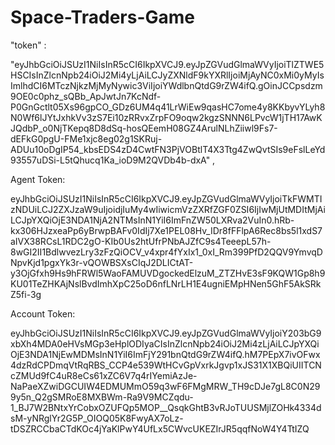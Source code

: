# Space-Traders-Game


"token"
:
 
"eyJhbGciOiJSUzI1NiIsInR5cCI6IkpXVCJ9.eyJpZGVudGlmaWVyIjoiTlZTWE5HSCIsInZlcnNpb24iOiJ2Mi4yLjAiLCJyZXNldF9kYXRlIjoiMjAyNC0xMi0yMyIsImlhdCI6MTczNjkzMjMyNywic3ViIjoiYWdlbnQtdG9rZW4ifQ.gOinJCCpsdzm9OE0c0phz_sQBb_ApJwtJn7KcNdf-P0GnGctlt05Xs96gpCO_GDz6UM4q41LrWiEw9qasHC7ome4y8KKbyvYLyh8N0Wf6lJYtJxhkVv3zS7Ei10zRRvxZrpFO9oqw2kgzSNNN6LPvcW1jTH17AwKJQdbP_o0NjTKepq8D8dSq-hosQEemH08GZ4ArulNLhZiiwl9Fs7-dEFkG0pgU-FMe1xjc8eg02g1SKRuj-ADUu10oDgIP54_kbsEDS4zD4CwtFN3PjVOBtlT4X3Ttg4ZwQvtSIs9eFslLeYd93557uDSi-L5tQhucq1Ka_ioD9M2QVDb4b-dxA"
,







Agent Token:

eyJhbGciOiJSUzI1NiIsInR5cCI6IkpXVCJ9.eyJpZGVudGlmaWVyIjoiTkFWMTIzNDUiLCJ2ZXJzaW9uIjoidjIuMy4wIiwicmVzZXRfZGF0ZSI6IjIwMjUtMDItMjAiLCJpYXQiOjE3NDA1NjA2NTMsInN1YiI6ImFnZW50LXRva2VuIn0.hRb-kx306HJzxeaPp6yBrwpBAFv0IdIj7Xe1PEL08Hv_IDr8fFFlpA6Rec8bs5l1xdS7aIVX38RCsL1RDC2gO-KIb0Us2htUfrPNbAJZfC9s4TeeepL57h-8wGI2II1BdlwvezLry3zFzQiOCV_v4xpr4fYxIx1_0xI_Rm399PfD2QQV9YmvqDNpvKjd1pgxYk3r-vQOWBSXsCIqJ2DLICtAT-y3OjGfxh9Hs9hFRWl5WaoFAMUVDgockedElzuM_ZTZHvE3sF9KQW1Gp8h9KU01TeZHKAjNslBvdImhXpC25oD6nfLNrLH1E4ugniEMpHNen5GhF5AkSRkZ5fi-3g


Account Token:

eyJhbGciOiJSUzI1NiIsInR5cCI6IkpXVCJ9.eyJpZGVudGlmaWVyIjoiY203bG9xbXh4MDA0eHVsMGp3eHplODIyaCIsInZlcnNpb24iOiJ2Mi4zLjAiLCJpYXQiOjE3NDA1NjEwMDMsInN1YiI6ImFjY291bnQtdG9rZW4ifQ.hM7PEpX7ivOFwx4dzRdCPDmqVtRqRBS_CCP4e539WtHCvGpVxrkJgvp1xJS31X1XBQiUIITCNcZMUd9fC4uR8eCs61xZC6V7q4rIYemiAzJe-NaPaeXZwiDGCUIW4EDMUMmO59q3wF6FMgMRW_TH9cDJe7gL8C0N299y5n_Q2gSMRoE8MXBWm-Ra9V9MCZqdu-1_BJ7W2BNtxYrCobxOZUFQp5MOP__QsqkGhtB3vRJoTUUSMjlZOHk4334dsM-yNRglYr2G5P_OIOQ05K8FwyAX7oLz-tDSZRCCbaCTdKOc4jYaKlPwY4UfLx5CWvcUKEZIrJR5qqfNoW4Y4TtIZQ
